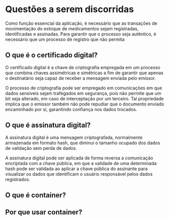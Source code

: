# Questões a serem discorridas

Como função essencial da aplicação, é necessário que as transações de movimentação do estoque de medicamentos sejam registradas, identificadas e assinadas. Para garantir que o processo seja autêntico, é necessário que um processo de registro que não permita

## O que é o certificado digital?

O certificado digital é a chave de criptografia empregada em um processo que combina chaves assimétricas e simétricas a fim de garantir que apenas o destinatário seja capaz de receber a mensagem enviada pelo emissor.

O processo de criptografia pode ser empregado em comunicações em que dados sensíveis sejam trafegados em segurança, pois não permite que um bit seja alterado, em caso de interceptação por um terceiro. Tal propriedade implica que o emissor também não pode repudiar que o documento enviado encaminhado por si, garantindo confiança nos dados trocados.

## O que é assinatura digital?

A assinatura digital é uma mensagem criptografada, normalmente armazenada em formato hash, que diminui o tamanho ocupado dos dados de validação sem perda de dados. 

A assinatura digital pode ser aplicada de forma reversa a comunicação encriptada com a chave pública, em que a validade de uma determinada hash pode ser validada ao aplicar a chave pública do assinante para visualizar os dados que identificam o usuário responsável pelos dados registrados.

## O que é container?
## Por que usar container?